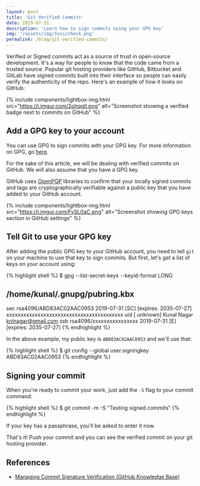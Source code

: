 ```yaml
---
layout: post
title: 'Git Verified Commits'
date: 2019-07-31
description: 'Learn how to sign commits using your GPG key'
img: '/assets/img/foss/check.png'
permalink: /blog/git-verified-commits/
---
```


Verified or Signed commits act as a source of trust in open-source development. It's a way for people to know that the code came from a trusted source. Popular git hosting providers like GitHub, Bitbucket and GitLab have signed commits built into their interface so people can easily verify the authenticity of the repo. Here's an example of how it looks on GitHub:

{% include components/lightbox-img.html src="https://i.imgur.com/2ohqgII.png" alt="Screenshot showing a verified badge next to commits on GitHub" %}

## Add a GPG key to your account

You can use GPG to sign commits with your GPG key. For more information on GPG, go [here](https://gnupg.org/).

For the sake of this article, we will be dealing with verified commits on GitHub. We will also assume that you have a GPG key.

GitHub uses [OpenPGP](https://www.openpgp.org/) libraries to confirm that your locally signed commits and tags are cryptographically verifiable against a public key that you have added to your GitHub account.

{% include components/lightbox-img.html src="https://i.imgur.com/FvSL0aC.png" alt="Screenshot showing GPG keys section in GitHub settings" %}

## Tell Git to use your GPG key

After adding the public GPG key to your GitHub account, you need to tell `git` on your machine to use that key to sign commits. But first, let's get a list of keys on your account using:

{% highlight shell %}
$ gpg --list-secret-keys --keyid-format LONG

/home/kunal/.gnupg/pubring.kbx
------------------------------
sec   rsa4096/ABD83AC02AAC0953 2019-07-31 [SC] [expires: 2035-07-27]
      xxxxxxxxxxxxxxxxxxxxxxxxxxxxxxxxxxxxxxxxx
uid                 [ unknown] Kunal Nagar <knlnagar@gmail.com>
ssb   rsa4096/xxxxxxxxxxxxxxxx 2019-07-31 [E] [expires: 2035-07-27]
{% endhighlight %}

In the above example, my public key is `ABD83AC02AAC0953` and we'll use that:

{% highlight shell %}
$ git config --global user.signingkey ABD83AC02AAC0953
{% endhighlight %}

## Signing your commit

When you're ready to commit your work, just add the `-S` flag to your commit command:

{% highlight shell %}
$ git commit -m -S "Testing signed commits"
{% endhighlight %}

If your key has a passphrase, you'll be asked to enter it now.

That's it! Push your commit and you can see the verified commit on your git hosting provider.

## References

- [Managing Commit Signature Verification (GitHub Knowledge Base)](https://help.github.com/en/articles/managing-commit-signature-verification)
